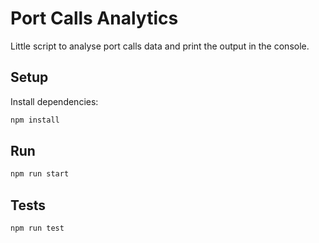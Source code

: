   # Port Calls Analytics

  Little script to analyse port calls data and print the output in the console.

  ## Setup

  Install dependencies:

  ```bash
  npm install
  ```

  ## Run

  ```bash
  npm run start
  ```

  ## Tests

  ```bash
  npm run test
  ```
